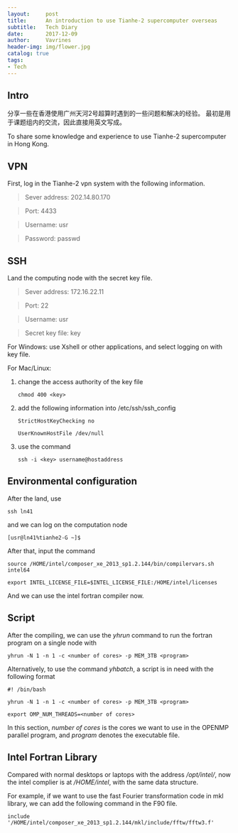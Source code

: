 ```yaml
---
layout:     post
title:      An introduction to use Tianhe-2 supercomputer overseas
subtitle:   Tech Diary
date:       2017-12-09
author:     Vavrines
header-img: img/flower.jpg
catalog: true
tags:
- Tech
---
```


## Intro
分享一些在香港使用广州天河2号超算时遇到的一些问题和解决的经验。
最初是用于课题组内的交流，因此直接用英文写成。

To share some knowledge and experience to use Tianhe-2 supercomputer in Hong Kong.

## VPN

First, log in the Tianhe-2 vpn system with the following information.

> Sever address: 202.14.80.170

> Port: 4433

> Username: usr

> Password: passwd

## SSH

Land the computing node with the secret key file.

> Sever address: 172.16.22.11

> Port: 22

> Username: usr

> Secret key file: key

For Windows: use Xshell or other applications, and select logging on with key file.

For Mac/Linux: 

1. change the access authority of the key file

   `chmod 400 <key>`

2. add the following information into /etc/ssh/ssh_config

   `StrictHostKeyChecking no`

   `UserKnownHostFile /dev/null`

3. use the command

   `ssh -i <key> username@hostaddress`

## Environmental configuration

After the land, use

`ssh ln41` 

and we can log on the computation node 

`[usr@ln41%tianhe2-G ~]$`

After that, input the command

`source /HOME/intel/composer_xe_2013_sp1.2.144/bin/compilervars.sh intel64`

`export INTEL_LICENSE_FILE=$INTEL_LICENSE_FILE:/HOME/intel/licenses`

And we can use the intel fortran compiler now.

## Script

After the compiling, we can use the *yhrun* command to run the fortran program on a single node with

`yhrun -N 1 -n 1 -c <number of cores> -p MEM_3TB <program>`

Alternatively, to use the command *yhbatch*, a script is in need with the following format

`#! /bin/bash`

`yhrun -N 1 -n 1 -c <number of cores> -p MEM_3TB <program>`

`export OMP_NUM_THREADS=<number of cores>`

In this section, *number of cores* is the cores we want to use in the OPENMP parallel program, and *program* denotes the executable file.

## Intel Fortran Library

Compared with normal desktops or laptops with the address */opt/intel/*, now the intel complier is at */HOME/intel*, with the same data structure.

For example, if we want to use the fast Fourier transformation code in mkl library, we can add the following command in the F90 file.

`include '/HOME/intel/composer_xe_2013_sp1.2.144/mkl/include/fftw/fftw3.f'`
